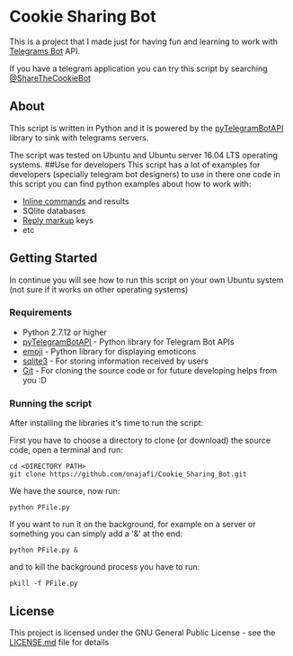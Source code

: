 # Cookie Sharing Bot
This is a project that I made just for having fun 
and learning to work with [Telegrams Bot](https://core.telegram.org/bots) API.

If you have a telegram application you 
can try this script by searching [@ShareTheCookieBot](http://t.me/ShareTheCookieBot)
## About
This script is written in Python and it is powered 
by the [pyTelegramBotAPI](https://github.com/eternnoir/pyTelegramBotAPI) library to sink with telegrams servers.

The script was tested on Ubuntu and Ubuntu server 16.04 LTS operating systems.
##Use for developers
This script has a lot of examples for developers 
(specially telegram bot designers) to use in there one code
in this script you can find python examples about how to work with:
* [Inline commands](https://core.telegram.org/bots/inline)
and results
* SQlite databases
* [Reply markup](https://core.telegram.org/bots/api/#replykeyboardmarkup)
 keys
* etc
## Getting Started
In continue you will see how to run this script on your own Ubuntu system (not sure if it works on other operating systems)
### Requirements
* Python 2.7.12 or higher
* [pyTelegramBotAPI](https://github.com/eternnoir/pyTelegramBotAPI) - Python library for Telegram Bot APIs
* [emoji](https://github.com/carpedm20/emoji) - Python library for displaying emoticons
* [sqlite3](https://sqlite.org/cli.html) - For storing information received by users
* [Git](https://git-scm.com/book/en/v2/Getting-Started-Installing-Git) - For cloning the source code or for future developing helps from you :D
### Running the script
After installing the libraries it's time to run the script:

First you have to choose a directory to clone 
(or download) the source code, open a terminal and run:
```
cd <DIRECTORY PATH>
git clone https://github.com/onajafi/Cookie_Sharing_Bot.git
```
We have the source, now run:
```
python PFile.py
```
If you want to run it on the background, for example on a server or something you can simply add a '&' at the end:
```
python PFile.py &
```
and to kill the background process you have to run:
```
pkill -f PFile.py
```
## License
This project is licensed under the GNU General Public License - see the [LICENSE.md](LICENSE.md) file for details